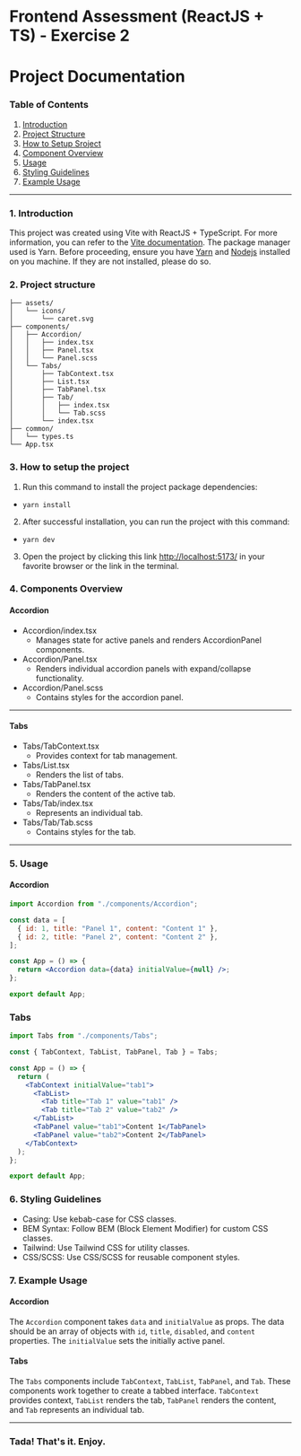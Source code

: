 # Frontend Assessment (ReactJS + TS) - Exercise 2

# Project Documentation

### Table of Contents

1. [Introduction](#1-introduction)
2. [Project Structure](#2-project-structure)
3. [How to Setup Sroject](#3-how-to-setup-the-project)
4. [Component Overview](#4-components-overview)
5. [Usage](#5-usage)
6. [Styling Guidelines](#6-styling-guidelines)
7. [Example Usage](#7-example-usage)

---

### 1. Introduction

This project was created using Vite with ReactJS + TypeScript. For more information, you can refer to the [Vite documentation](https://vitejs.dev/guide/). The package manager used is Yarn. Before proceeding, ensure you have [Yarn](https://classic.yarnpkg.com/lang/en/docs/install/) and [Nodejs](https://nodejs.org/en/download/package-manager) installed on you machine. If they are not installed, please do so.

### 2. Project structure

```src/
├── assets/
│   └── icons/
│       └── caret.svg
├── components/
│   ├── Accordion/
│   │   ├── index.tsx
│   │   ├── Panel.tsx
│   │   └── Panel.scss
│   └── Tabs/
│       ├── TabContext.tsx
│       ├── List.tsx
│       ├── TabPanel.tsx
│       ├── Tab/
│       │   ├── index.tsx
│       │   └── Tab.scss
│       └── index.tsx
├── common/
│   └── types.ts
└── App.tsx
```

### 3. How to setup the project

1. Run this command to install the project package dependencies:

- ```ssh
  yarn install
  ```

2. After successful installation, you can run the project with this command:

- ```ssh
  yarn dev
  ```

3. Open the project by clicking this link [http://localhost:5173/](http://localhost:5173/) in your favorite browser or the link in the terminal.

### 4. Components Overview

#### Accordion

- Accordion/index.tsx
  - Manages state for active panels and renders AccordionPanel components.
- Accordion/Panel.tsx
  - Renders individual accordion panels with expand/collapse functionality.
- Accordion/Panel.scss
  - Contains styles for the accordion panel.

---

#### Tabs

- Tabs/TabContext.tsx
  - Provides context for tab management.
- Tabs/List.tsx
  - Renders the list of tabs.
- Tabs/TabPanel.tsx
  - Renders the content of the active tab.
- Tabs/Tab/index.tsx
  - Represents an individual tab.
- Tabs/Tab/Tab.scss
  - Contains styles for the tab.

---

### 5. Usage

#### Accordion

```jsx
import Accordion from "./components/Accordion";

const data = [
  { id: 1, title: "Panel 1", content: "Content 1" },
  { id: 2, title: "Panel 2", content: "Content 2" },
];

const App = () => {
  return <Accordion data={data} initialValue={null} />;
};

export default App;
```

### Tabs

```jsx
import Tabs from "./components/Tabs";

const { TabContext, TabList, TabPanel, Tab } = Tabs;

const App = () => {
  return (
    <TabContext initialValue="tab1">
      <TabList>
        <Tab title="Tab 1" value="tab1" />
        <Tab title="Tab 2" value="tab2" />
      </TabList>
      <TabPanel value="tab1">Content 1</TabPanel>
      <TabPanel value="tab2">Content 2</TabPanel>
    </TabContext>
  );
};

export default App;
```

### 6. Styling Guidelines

- Casing: Use kebab-case for CSS classes.
- BEM Syntax: Follow BEM (Block Element Modifier) for custom CSS classes.
- Tailwind: Use Tailwind CSS for utility classes.
- CSS/SCSS: Use CSS/SCSS for reusable component styles.

### 7. Example Usage

#### Accordion

The `Accordion` component takes `data` and `initialValue` as props. The data should be an array of objects with `id`, `title`, `disabled`, and `content` properties. The `initialValue` sets the initially active panel.

#### Tabs

The `Tabs` components include `TabContext`, `TabList`, `TabPanel`, and `Tab`. These components work together to create a tabbed interface. `TabContext` provides context, `TabList` renders the tab, `TabPanel` renders the content, and `Tab` represents an individual tab.

---

### Tada! That's it. Enjoy.
